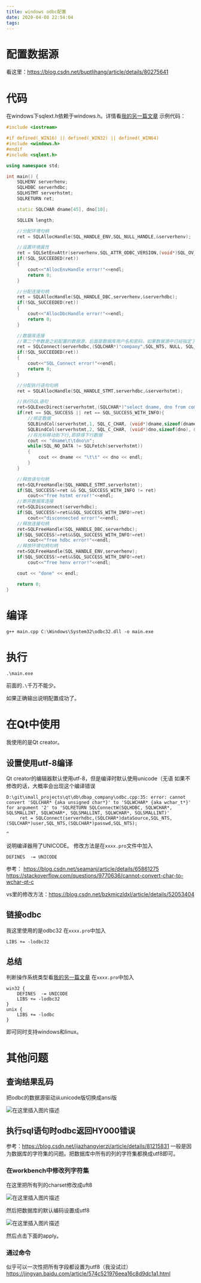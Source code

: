 ```yaml
---
title: windows odbc配置
date: 2020-04-08 22:54:04
tags:
---
```


# 配置数据源
看这里：<https://blog.csdn.net/buptlihang/article/details/80275641>

# 代码
在windows下sqlext.h依赖于windows.h。详情看[我的另一篇文章](https://blog.csdn.net/qq_41961459/article/details/105399612)
示例代码：
```cpp
#include <iostream>

#if defined(_WIN16) || defined(_WIN32) || defined(_WIN64)
#include <windows.h>
#endif
#include <sqlext.h>

using namespace std;

int main() {
    SQLHENV serverhenv;
    SQLHDBC serverhdbc;
    SQLHSTMT serverhstmt;
    SQLRETURN ret;

    static SQLCHAR dname[45], dno[10];

    SQLLEN length;

    //分配环境句柄
    ret = SQLAllocHandle(SQL_HANDLE_ENV,SQL_NULL_HANDLE,&serverhenv);

    //设置环境属性
    ret = SQLSetEnvAttr(serverhenv,SQL_ATTR_ODBC_VERSION,(void*)SQL_OV_ODBC3,0);
    if(!SQL_SUCCEEDED(ret))
    {
        cout<<"AllocEnvHandle error!"<<endl;
		return 0;
    }

    //分配连接句柄
    ret = SQLAllocHandle(SQL_HANDLE_DBC,serverhenv,&serverhdbc);
    if(!SQL_SUCCEEDED(ret))
    {
        cout<<"AllocDbcHandle error!"<<endl;
		return 0;
    }

    //数据库连接
    //第二个参数是之前配置的数据源，后面是数据库用户名和密码，如果数据源中已经指定了就直接写NULL即可。
    ret = SQLConnect(serverhdbc,(SQLCHAR*)"company",SQL_NTS, NULL, SQL_NTS, NULL, SQL_NTS);
    if(!SQL_SUCCEEDED(ret))
    {
        cout<<"SQL_Connect error!"<<endl;
		return 0;
    }

    //分配执行语句句柄
    ret = SQLAllocHandle(SQL_HANDLE_STMT,serverhdbc,&serverhstmt);

    //执行SQL语句
    ret=SQLExecDirect(serverhstmt,(SQLCHAR*)"select dname, dno from company.department;",SQL_NTS);
    if(ret == SQL_SUCCESS || ret == SQL_SUCCESS_WITH_INFO){
        //绑定数据
        SQLBindCol(serverhstmt,1, SQL_C_CHAR, (void*)dname,sizeof(dname), &length);
        SQLBindCol(serverhstmt,2, SQL_C_CHAR, (void*)dno,sizeof(dno), &length);
        //将光标移动到下行,即获得下行数据
        cout << "dname\t\tdno\n";
        while(SQL_NO_DATA != SQLFetch(serverhstmt))
        {
            cout << dname << "\t\t" << dno << endl;
        }
    }

    //释放语句句柄
    ret=SQLFreeHandle(SQL_HANDLE_STMT,serverhstmt);
    if(SQL_SUCCESS!=ret && SQL_SUCCESS_WITH_INFO != ret)
        cout<<"free hstmt error!"<<endl;
    //断开数据库连接
    ret=SQLDisconnect(serverhdbc);
    if(SQL_SUCCESS!=ret&&SQL_SUCCESS_WITH_INFO!=ret)
        cout<<"disconnected error!"<<endl;
    //释放连接句柄
    ret=SQLFreeHandle(SQL_HANDLE_DBC,serverhdbc);
    if(SQL_SUCCESS!=ret&&SQL_SUCCESS_WITH_INFO!=ret)
        cout<<"free hdbc error!"<<endl;
    //释放环境句柄句柄
    ret=SQLFreeHandle(SQL_HANDLE_ENV,serverhenv);
    if(SQL_SUCCESS!=ret&&SQL_SUCCESS_WITH_INFO!=ret)
        cout<<"free henv error!"<<endl;

    cout << "done" << endl;

    return 0;
}
```

# 编译
```shell
g++ main.cpp C:\Windows\System32\odbc32.dll -o main.exe
```

# 执行
```shell
.\main.exe
```
前面的```.\```千万不能少。

如果正确输出说明配置成功了。

# 在Qt中使用
我使用的是Qt creator。

## 设置使用utf-8编译
Qt creator的编辑器默认使用utf-8，但是编译时默认使用unicode（无语
如果不修改的话，大概率会出现这个编译错误
```
D:\git\small_projects\qt\db\dbap_company\odbc.cpp:35: error: cannot convert 'SQLCHAR* {aka unsigned char*}' to 'SQLWCHAR* {aka wchar_t*}' for argument '2' to 'SQLRETURN SQLConnectW(SQLHDBC, SQLWCHAR*, SQLSMALLINT, SQLWCHAR*, SQLSMALLINT, SQLWCHAR*, SQLSMALLINT)'
     ret = SQLConnect(serverhdbc,(SQLCHAR*)dataSource,SQL_NTS,(SQLCHAR*)user,SQL_NTS,(SQLCHAR*)passwd,SQL_NTS);
                                                                                                             ^
```
说明编译器用了UNICODE。
修改方法是在```xxxx.pro```文件中加入
```
DEFINES  -= UNICODE
```
参考：
<https://blog.csdn.net/seamanj/article/details/65861275>
<https://stackoverflow.com/questions/9770636/cannot-convert-char-to-wchar-qt-c>

vs里的修改方法：<https://blog.csdn.net/bzkmjczldxl/article/details/52053404>

## 链接odbc
我这里使用的是odbc32
在```xxxx.pro```中加入
```
LIBS += -lodbc32
```

## 总结
判断操作系统类型看[我的另一篇文章](https://blog.csdn.net/qq_41961459/article/details/105401011)
在```xxxx.pro```中加入
```
win32 {
    DEFINES  -= UNICODE
    LIBS += -lodbc32
}
unix {
    LIBS += -lodbc
}
```
即可同时支持windows和linux。

# 其他问题
## 查询结果乱码
把odbc的数据源驱动从unicode版切换成ansi版

![在这里插入图片描述](windows%20odbc配置/20200409111022529.png)

## 执行sql语句时odbc返回HY000错误
参考：<https://blog.csdn.net/jiazhangyierzi/article/details/81215831>
一般是因为数据库的字符集的问题。把数据库中所有的列的字符集都换成utf8即可。
### 在workbench中修改列字符集
在这里把所有列的charset修改成uft8

![在这里插入图片描述](windows%20odbc配置/20200409111836367.png)

然后把数据库的默认编码设置成utf8

![在这里插入图片描述](windows%20odbc配置/2020040911264782.png)

然后点击下面的apply。

### 通过命令
似乎可以一次性把所有字段都设置为utf8（我没试过）
<https://jingyan.baidu.com/article/574c521976eea16c8d9dc1a1.html>
